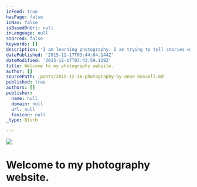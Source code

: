 ```yaml
---
inFeed: true
hasPage: false
inNav: false
isBasedOnUrl: null
inLanguage: null
starred: false
keywords: []
description: 'I am learning photography. I am trying to tell stories with my pictures and create art. I hope the Grid will be a good place to feature my artwork. '
datePublished: '2015-12-17T03:44:04.144Z'
dateModified: '2015-12-17T03:43:59.129Z'
title: Welcome to my photography website.
author: []
sourcePath: _posts/2015-12-16-photography-by-anne-bussell.md
published: true
authors: []
publisher:
  name: null
  domain: null
  url: null
  favicon: null
_type: Blurb

---
```

![](https://the-grid-user-content.s3-us-west-2.amazonaws.com/6f845162-40f3-4abd-ba7a-cd03b8ee74a8.png)

# **Welcome to my photography website.**